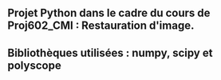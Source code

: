 ## Projet Python dans le cadre du cours de Proj602_CMI : Restauration d'image.
## Bibliothèques utilisées : numpy, scipy et polyscope
